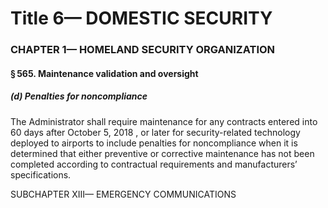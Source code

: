 
# Title 6— DOMESTIC SECURITY
### CHAPTER 1— HOMELAND SECURITY ORGANIZATION
#### § 565. Maintenance validation and oversight
##### (d) Penalties for noncompliance

The Administrator shall require maintenance for any contracts entered into 60 days after October 5, 2018 , or later for security-related technology deployed to airports to include penalties for noncompliance when it is determined that either preventive or corrective maintenance has not been completed according to contractual requirements and manufacturers’ specifications.

SUBCHAPTER XIII— EMERGENCY COMMUNICATIONS
